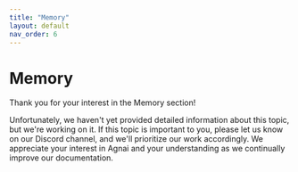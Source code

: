 ```yaml
---
title: "Memory"
layout: default
nav_order: 6
---
```

# Memory

Thank you for your interest in the Memory section!

Unfortunately, we haven't yet provided detailed information about this topic, but we're working on it. If this topic is important to you, please let us know on our Discord channel, and we'll prioritize our work accordingly. We appreciate your interest in Agnai and your understanding as we continually improve our documentation.

